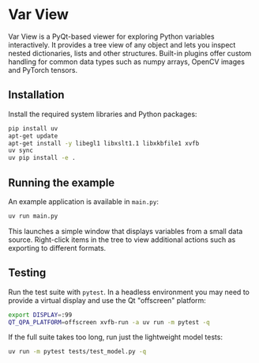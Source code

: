 # Var View

Var View is a PyQt-based viewer for exploring Python variables interactively. It provides a tree view of any object and lets you inspect nested dictionaries, lists and other structures. Built-in plugins offer custom handling for common data types such as numpy arrays, OpenCV images and PyTorch tensors.

## Installation

Install the required system libraries and Python packages:

```bash
pip install uv
apt-get update
apt-get install -y libegl1 libxslt1.1 libxkbfile1 xvfb
uv sync
uv pip install -e .
```

## Running the example

An example application is available in `main.py`:

```bash
uv run main.py
```

This launches a simple window that displays variables from a small data source. Right-click items in the tree to view additional actions such as exporting to different formats.

## Testing

Run the test suite with `pytest`. In a headless environment you may
need to provide a virtual display and use the Qt "offscreen" platform:

```bash
export DISPLAY=:99
QT_QPA_PLATFORM=offscreen xvfb-run -a uv run -m pytest -q
```

If the full suite takes too long, run just the lightweight model tests:

```bash
uv run -m pytest tests/test_model.py -q
```


